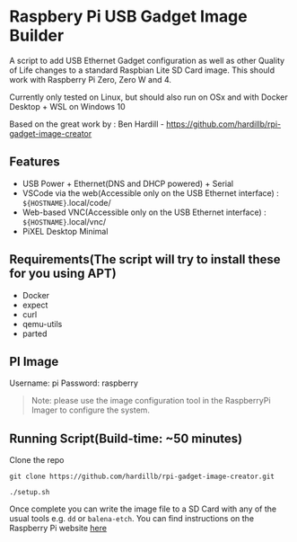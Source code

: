 # Raspbery Pi USB Gadget Image Builder

A script to add USB Ethernet Gadget configuration as well as other Quality of Life changes to a standard Raspbian Lite SD Card image. 
This should work with Raspberry Pi Zero, Zero W and 4.

Currently only tested on Linux, but should also run on OSx and with Docker Desktop + WSL on Windows 10

Based on the great work by : Ben Hardill - https://github.com/hardillb/rpi-gadget-image-creator

## Features
 - USB Power + Ethernet(DNS and DHCP powered) + Serial
 - VSCode via the web(Accessible only on the USB Ethernet interface) : ```${HOSTNAME}```.local/code/
 - Web-based VNC(Accessible only on the USB Ethernet interface) : ```${HOSTNAME}```.local/vnc/
 - PiXEL Desktop Minimal


## Requirements(The script will try to install these for you using APT)

 - Docker
 - expect
 - curl
 - qemu-utils
 - parted

## PI Image
Username: pi
Password: raspberry
>Note: please use the image configuration tool in the RaspberryPi Imager to configure the system.



## Running Script(Build-time: ~50 minutes)
Clone the repo

```
git clone https://github.com/hardillb/rpi-gadget-image-creator.git
```

```
./setup.sh
```


Once complete you can write the image file to a SD Card with any of the usual tools e.g. `dd` or `balena-etch`.
You can find instructions on the Raspberry Pi website [here](https://www.raspberrypi.org/documentation/installation/installing-images/README.md)

